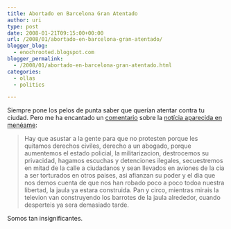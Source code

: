 ```yaml
---
title: Abortado en Barcelona Gran Atentado
author: uri
type: post
date: 2008-01-21T09:15:00+00:00
url: /2008/01/abortado-en-barcelona-gran-atentado/
blogger_blog:
  - enochrooted.blogspot.com
blogger_permalink:
  - /2008/01/abortado-en-barcelona-gran-atentado.html
categories:
  - ollas
  - politics

---
```

Siempre pone los pelos de punta saber que querían atentar contra tu ciudad. Pero me ha encantado un [comentario][1] sobre la [notícia aparecida en menéame][2]:

> Hay que asustar a la gente para que no protesten porque les quitamos derechos civiles, derecho a un abogado, porque aumentemos el estado policial, la militarizacion, destrocemos su privacidad, hagamos escuchas y detenciones ilegales, secuestremos en mitad de la calle a ciudadanos y sean llevados en aviones de la cia a ser torturados en otros paises, asi afianzan su poder y el dia que nos demos cuenta de que nos han robado poco a poco todoa nuestra libertad, la jaula ya estara construida. Pan y circo, mientras mirais la televion van construyendo los barrotes de la jaula alrededor, cuando desperteis ya sera demasiado tarde.

Somos tan insignificantes.

 [1]: https://meneame.net/story/abortado-barcelona-gran-atentado-qaeda#comment-26
 [2]: https://meneame.net/story/abortado-barcelona-gran-atentado-qaeda